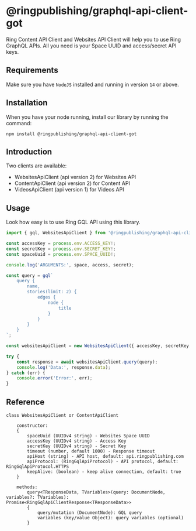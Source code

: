# @ringpublishing/graphql-api-client-got

Ring Content API Client and Websites API Client will help you to use Ring GraphQL APIs.
All you need is your Space UUID and access/secret API keys.

## Requirements

Make sure you have `NodeJS` installed and running in version `14` or above.

## Installation

When you have your node running, install our library by running the command:

```shell
npm install @ringpublishing/graphql-api-client-got
```

## Introduction
Two clients are available:
- WebsitesApiClient (api version 2) for Websites API
- ContentApiClient (api version 2) for Content API
- VideosApiClient (api version 1) for Videos API

## Usage

Look how easy is to use Ring GQL API using this library.

```typescript
import { gql, WebsitesApiClient } from '@ringpublishing/graphql-api-client-got';

const accessKey = process.env.ACCESS_KEY!;
const secretKey = process.env.SECRET_KEY!;
const spaceUuid = process.env.SPACE_UUID!;

console.log('ARGUMENTS:', space, access, secret);

const query = gql`
    query {
        name,
        stories(limit: 2) {
            edges {
                node {
                    title
                }
            }
        }
    }
`;

const websitesApiClient = new WebsitesApiClient({ accessKey, secretKey, spaceUuid });

try {
    const response = await websitesApiClient.query(query);
    console.log('Data:', response.data);
} catch (err) {
    console.error('Error:', err);
}
```

## Reference

```
class WebsitesApiClient or ContentApiClient

    constructor:
    {
        spaceUuid (UUIDv4 string) - Websites Space UUID
        accessKey (UUIDv4 string) - Access Key
        secretKey (UUIDv4 string) - Secret Key
        timeout (number, default 1000) - Response timeout
        apiHost (string) - API host, default: api.ringpublishing.com
        apiProtocol: (RingGqlApiProtocol) - API protocol, default: RingGqlApiProtocol.HTTPS
        keepAlive: (boolean) - keep alive connection, default: true
    } 

    methods:
        query<TResponseData, TVariables>(query: DocumentNode, variables?: TVariables): Promise<RingGqlApiClientResponse<TResponseData>>
        {
            query/mutation (DocumentNode): GQL query
            variables (key/value Object): query variables (optional)
        }
```
